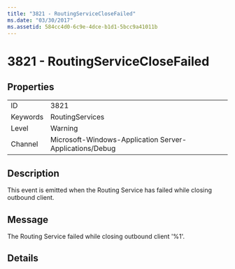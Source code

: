 ```yaml
---
title: "3821 - RoutingServiceCloseFailed"
ms.date: "03/30/2017"
ms.assetid: 584cc4d0-6c9e-4dce-b1d1-5bcc9a41011b
---
```

# 3821 - RoutingServiceCloseFailed
## Properties  
  
|||  
|-|-|  
|ID|3821|  
|Keywords|RoutingServices|  
|Level|Warning|  
|Channel|Microsoft-Windows-Application Server-Applications/Debug|  
  
## Description  
 This event is emitted when the Routing Service has failed while closing outbound client.  
  
## Message  
 The Routing Service failed while closing outbound client '%1'.  
  
## Details

